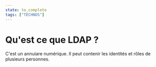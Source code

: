 ```yaml
---
state: to_complete
tags: ["TECHNOS"]
---
```


# Qu'est ce que LDAP ?
C'est un annuiare numérique. Il peut contenir les identités et rôles de plusieurs personnes.